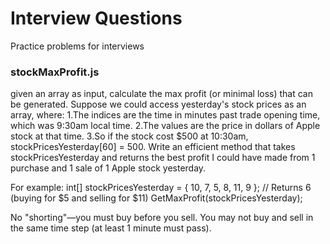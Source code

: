# Interview Questions
Practice problems for interviews

### stockMaxProfit.js
given an array as input, calculate the max profit (or minimal loss) that can be generated.
Suppose we could access yesterday's stock prices as an array, where:
1.The indices are the time in minutes past trade opening time, which was 9:30am local time.
2.The values are the price in dollars of Apple stock at that time.
3.So if the stock cost $500 at 10:30am, stockPricesYesterday[60] = 500.
Write an efficient method that takes stockPricesYesterday and returns the best profit I could have made from 1 purchase and 1 sale of 1 Apple stock yesterday.

For example:
int[] stockPricesYesterday = { 10, 7, 5, 8, 11, 9 };
// Returns 6 (buying for $5 and selling for $11)
GetMaxProfit(stockPricesYesterday);

No "shorting"—you must buy before you sell. You may not buy and sell in the same time step (at least 1 minute must pass).
